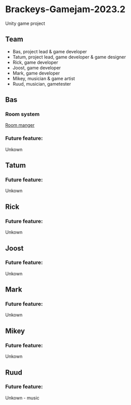 # Brackeys-Gamejam-2023.2
Unity game project

## Team
* Bas, project lead & game developer
* Tatum, project lead, game developer & game designer
* Rick, game developer
* Joost, game developer
* Mark, game developer
* Mikey, musician & game artist
* Ruud, musician, gametester

## Bas
### Room system
[Room manger](Assets/Scripts/Framework/Rooms/RoomManger.cs)<br>

### Future feature:
Unkown

## Tatum
### Future feature:
Unkown

## Rick
### Future feature:
Unkown

## Joost
### Future feature:
Unkown

## Mark
### Future feature:
Unkown

## Mikey
### Future feature:
Unkown

## Ruud
### Future feature:
Unkown - music
